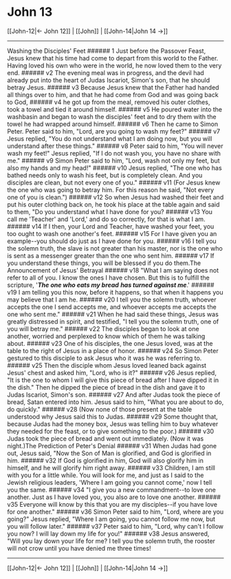 # John 13

[[John-12|← John 12]] | [[John]] | [[John-14|John 14 →]]
***

Washing the Disciples' Feet ###### 1 Just before the Passover Feast, Jesus knew that his time had come to depart from this world to the Father. Having loved his own who were in the world, he now loved them to the very end. ###### v2 The evening meal was in progress, and the devil had already put into the heart of Judas Iscariot, Simon's son, that he should betray Jesus. ###### v3 Because Jesus knew that the Father had handed all things over to him, and that he had come from God and was going back to God, ###### v4 he got up from the meal, removed his outer clothes, took a towel and tied it around himself. ###### v5 He poured water into the washbasin and began to wash the disciples' feet and to dry them with the towel he had wrapped around himself. ###### v6 Then he came to Simon Peter. Peter said to him, "Lord, are you going to wash my feet?" ###### v7 Jesus replied, "You do not understand what I am doing now, but you will understand after these things." ###### v8 Peter said to him, "You will never wash my feet!" Jesus replied, "If I do not wash you, you have no share with me." ###### v9 Simon Peter said to him, "Lord, wash not only my feet, but also my hands and my head!" ###### v10 Jesus replied, "The one who has bathed needs only to wash his feet, but is completely clean. And you disciples are clean, but not every one of you." ###### v11 (For Jesus knew the one who was going to betray him. For this reason he said, "Not every one of you is clean.") ###### v12 So when Jesus had washed their feet and put his outer clothing back on, he took his place at the table again and said to them, "Do you understand what I have done for you? ###### v13 You call me 'Teacher' and 'Lord,' and do so correctly, for that is what I am. ###### v14 If I then, your Lord and Teacher, have washed your feet, you too ought to wash one another's feet. ###### v15 For I have given you an example--you should do just as I have done for you. ###### v16 I tell you the solemn truth, the slave is not greater than his master, nor is the one who is sent as a messenger greater than the one who sent him. ###### v17 If you understand these things, you will be blessed if you do them.The Announcement of Jesus' Betrayal ###### v18 "What I am saying does not refer to all of you. I know the ones I have chosen. But this is to fulfill the scripture, '**_The one who eats my bread_** **_has turned against me_**.' ###### v19 I am telling you this now, before it happens, so that when it happens you may believe that I am he. ###### v20 I tell you the solemn truth, whoever accepts the one I send accepts me, and whoever accepts me accepts the one who sent me." ###### v21 When he had said these things, Jesus was greatly distressed in spirit, and testified, "I tell you the solemn truth, one of you will betray me." ###### v22 The disciples began to look at one another, worried and perplexed to know which of them he was talking about. ###### v23 One of his disciples, the one Jesus loved, was at the table to the right of Jesus in a place of honor. ###### v24 So Simon Peter gestured to this disciple to ask Jesus who it was he was referring to. ###### v25 Then the disciple whom Jesus loved leaned back against Jesus' chest and asked him, "Lord, who is it?" ###### v26 Jesus replied, "It is the one to whom I will give this piece of bread after I have dipped it in the dish." Then he dipped the piece of bread in the dish and gave it to Judas Iscariot, Simon's son. ###### v27 And after Judas took the piece of bread, Satan entered into him. Jesus said to him, "What you are about to do, do quickly." ###### v28 (Now none of those present at the table understood why Jesus said this to Judas. ###### v29 Some thought that, because Judas had the money box, Jesus was telling him to buy whatever they needed for the feast, or to give something to the poor.) ###### v30 Judas took the piece of bread and went out immediately. (Now it was night.)The Prediction of Peter's Denial ###### v31 When Judas had gone out, Jesus said, "Now the Son of Man is glorified, and God is glorified in him. ###### v32 If God is glorified in him, God will also glorify him in himself, and he will glorify him right away. ###### v33 Children, I am still with you for a little while. You will look for me, and just as I said to the Jewish religious leaders, 'Where I am going you cannot come,' now I tell you the same. ###### v34 "I give you a new commandment--to love one another. Just as I have loved you, you also are to love one another. ###### v35 Everyone will know by this that you are my disciples--if you have love for one another." ###### v36 Simon Peter said to him, "Lord, where are you going?" Jesus replied, "Where I am going, you cannot follow me now, but you will follow later." ###### v37 Peter said to him, "Lord, why can't I follow you now? I will lay down my life for you!" ###### v38 Jesus answered, "Will you lay down your life for me? I tell you the solemn truth, the rooster will not crow until you have denied me three times!

***
[[John-12|← John 12]] | [[John]] | [[John-14|John 14 →]]
